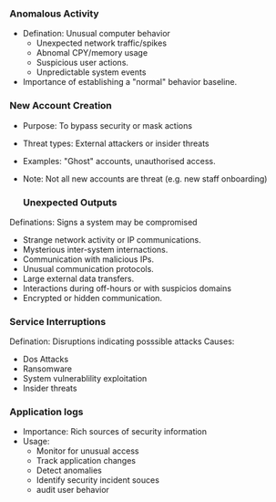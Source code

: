 ### Anomalous Activity
- Defination: Unusual computer behavior
  - Unexpected network traffic/spikes
  - Abnomal CPY/memory usage
  - Suspicious user actions.
  - Unpredictable system events
- Importance of establishing a "normal" behavior baseline.

### New Account Creation
- Purpose: To bypass security or mask actions
- Threat types: External attackers or insider threats
- Examples: "Ghost" accounts, unauthorised access.
- Note: Not all new accounts are threat (e.g. new staff onboarding)

  ### Unexpected Outputs
Definations: Signs a system may be compromised
  - Strange network activity or IP communications.
  - Mysterious inter-system internactions.
  - Communication with malicious IPs.
  - Unusual communication protocols.
  - Large external data transfers.
  - Interactions during off-hours or with suspicios domains
  - Encrypted or hidden communication.

### Service Interruptions
Defination: Disruptions indicating posssible attacks
Causes:
- Dos Attacks
- Ransomware
- System vulnerablility exploitation
- Insider threats

### Application logs
- Importance: Rich sources of security information
- Usage:
    - Monitor for unusual access
    - Track application changes
    - Detect anomalies
    - Identify security incident souces
    - audit user behavior

      
